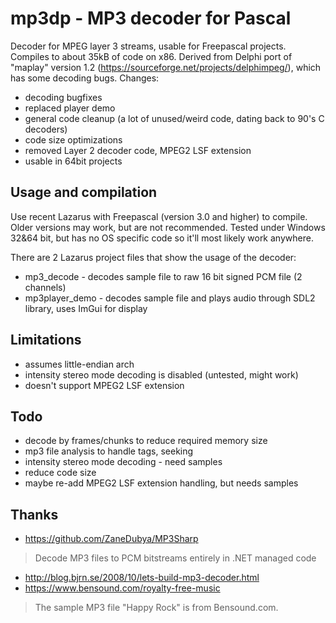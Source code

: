 mp3dp - MP3 decoder for Pascal
===========

Decoder for MPEG layer 3 streams, usable for Freepascal projects. Compiles to about 35kB of code on x86.
Derived from Delphi port of "maplay" version 1.2 (https://sourceforge.net/projects/delphimpeg/), which has some decoding bugs.
Changes:
* decoding bugfixes
* replaced player demo
* general code cleanup (a lot of unused/weird code, dating back to 90's C decoders)
* code size optimizations
* removed Layer 2 decoder code, MPEG2 LSF extension
* usable in 64bit projects

Usage and compilation
-----------

Use recent Lazarus with Freepascal (version 3.0 and higher) to compile.
Older versions may work, but are not recommended. Tested under Windows 32&64 bit,
but has no OS specific code so it'll most likely work anywhere.

There are 2 Lazarus project files that show the usage of the decoder:
* mp3_decode - decodes sample file to raw 16 bit signed PCM file (2 channels)
* mp3player_demo - decodes sample file and plays audio through SDL2 library, uses ImGui for display

Limitations
-----------
* assumes little-endian arch
* intensity stereo mode decoding is disabled (untested, might work)
* doesn't support MPEG2 LSF extension

Todo
-----------
* decode by frames/chunks to reduce required memory size
* mp3 file analysis to handle tags, seeking
* intensity stereo mode decoding - need samples
* reduce code size
* maybe re-add MPEG2 LSF extension handling, but needs samples

Thanks
-----------
* https://github.com/ZaneDubya/MP3Sharp
> Decode MP3 files to PCM bitstreams entirely in .NET managed code
* http://blog.bjrn.se/2008/10/lets-build-mp3-decoder.html
* https://www.bensound.com/royalty-free-music
> The sample MP3 file "Happy Rock" is from Bensound.com.